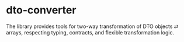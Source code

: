 # dto-converter
The library provides tools for two-way transformation of DTO objects ⇄ arrays, respecting typing, contracts, and flexible transformation logic.
